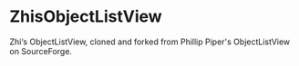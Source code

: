 # ZhisObjectListView
Zhi‘s ObjectListView, cloned and forked from Phillip Piper's ObjectListView on SourceForge.
